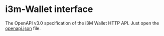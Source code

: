 # i3m-Wallet interface

The OpenAPI v3.0 specification of the i3M Wallet HTTP API. Just open the [openapi.json](./openapi.json) file.

